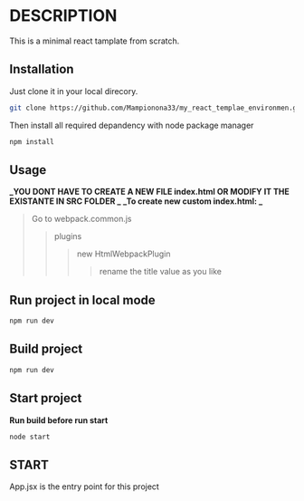 # DESCRIPTION

This is a minimal react tamplate from scratch.

## Installation

Just clone it in your local direcory.

```bash
git clone https://github.com/Mampionona33/my_react_templae_environmen.git
```

Then install all required depandency with node package manager

```bash
npm install
```

## Usage

**_YOU DONT HAVE TO CREATE A NEW FILE index.html OR MODIFY IT THE EXISTANTE IN SRC FOLDER _**
**_To create new custom index.html: _**

> Go to webpack.common.js
>
> > plugins
> >
> > > new HtmlWebpackPlugin
> > >
> > > > rename the title value as you like

## Run project in local mode

```bash
npm run dev
```

## Build project

```bash
npm run dev
```

## Start project

**Run build before run start**

```bash
node start
```

## START

App.jsx is the entry point for this project
